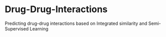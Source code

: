 # Drug-Drug-Interactions
Predicting drug-drug interactions based on Integrated similarity and Semi-Supervised Learning

